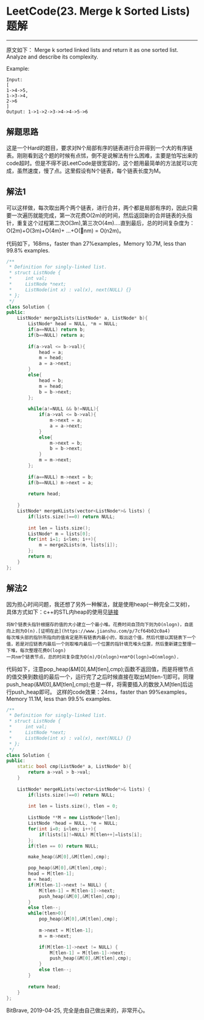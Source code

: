 # LeetCode(23. Merge k Sorted Lists)题解
------
原文如下：
Merge k sorted linked lists and return it as one sorted list. Analyze and describe its complexity.

Example:

    Input:
    [
    1->4->5,
    1->3->4,
    2->6
    ]
    Output: 1->1->2->3->4->4->5->6

## 解题思路
这是一个Hard的题目，要求对N个局部有序的链表进行合并得到一个大的有序链表。刚刚看到这个题的时候有点怵，倒不是说解法有什么困难，主要是怕写出来的code超时。但是不得不说LeetCode是很宽容的，这个题用最简单的方法就可以完成，虽然速度，慢了点。这里假设有N个链表，每个链表长度为M。

## 解法1
可以这样做，每次取出两个两个链表，进行合并，两个都是局部有序的，因此只需要一次遍历就能完成，第一次花费O(2m)的时间，然后返回新的合并链表的头指针，重复这个过程第二次O(3m),第三次O(4m)....直到最后，总的时间复杂度为：O(2m)+O(3m)+O(4m)+ ...+O(nm) = O(n2m)。

代码如下，168ms，faster than 27%examples，Memory 10.7M, less than 99.8% examples.

```c++
/**
 * Definition for singly-linked list.
 * struct ListNode {
 *     int val;
 *     ListNode *next;
 *     ListNode(int x) : val(x), next(NULL) {}
 * };
 */
class Solution {
public:
    ListNode* merge2Lists(ListNode* a, ListNode* b){
        ListNode* head = NULL, *m = NULL;
        if(a==NULL) return b;
        if(b==NULL) return a;
        
        if(a->val <= b->val){
            head = a;
            m = head;
            a = a->next;
        }
        else{
            head = b;
            m = head;
            b = b->next;
        };
        
        while(a!=NULL && b!=NULL){
            if(a->val <= b->val){
                m->next = a;
                a = a->next;
            }
            else{
                m->next = b;
                b = b->next;
            }
            m = m->next;
        };
        
        if(a==NULL) m->next = b;
        if(b==NULL) m->next = a;
       
        return head;
        
    }
    ListNode* mergeKLists(vector<ListNode*>& lists) {
        if(lists.size()==0) return NULL;
        
        int len = lists.size();
        ListNode* m = lists[0];
        for(int i=1; i<len; i++){
            m = merge2Lists(m, lists[i]);
        };
        return m;
    }
};
```

## 解法2
因为担心时间问题，我还想了另外一种解法，就是使用heap(一种完全二叉树)，具体方式如下：c++的STL内heap的使用见[链接](https://blog.csdn.net/zsc2014030403015/article/details/45872737)

    将N个链表头指针根据存的值的大小建立一个最小堆。花费时间自顶向下则为O(nlogn)，自底向上则为O(n).[证明在此](https://www.jianshu.com/p/7cf64b02c0a4)
    每次堆头部的指针所指向的值肯定是所有链表内最小的，取出这个值，然后代替以其链表下一个值，若是对应链表内最后一个则取堆内最后一个位置的指针填充堆头位置，然后重新建立整理一下堆，每次整理花费O(logn)
    一共nm个链表节点，总的时间复杂度为O(n)/O(nlogn)+nm*O(logn)=O(nmlogn).

代码如下，注意pop_heap(&M[0],&M[tlen],cmp);函数不返回值，而是将根节点的值交换到数组的最后一个，运行完了之后时候直接在取出M[tlen-1\]即可。同理push_heap(&M[0],&M[tlen],cmp);也是一样，将需要插入的数放入M[tlen]后运行push_heap即可。
这样的code效果：24ms，faster than 99%examples，Memory 11.1M, less than 99.5% examples.

```c++
/**
 * Definition for singly-linked list.
 * struct ListNode {
 *     int val;
 *     ListNode *next;
 *     ListNode(int x) : val(x), next(NULL) {}
 * };
 */
class Solution {
public:
    static bool cmp(ListNode* a, ListNode* b){
        return a->val > b->val;
    }
    
    ListNode* mergeKLists(vector<ListNode*>& lists) {
        if(lists.size()==0) return NULL;
        
        int len = lists.size(), tlen = 0;
        
        ListNode **M = new ListNode*[len];
        ListNode *head = NULL, *m = NULL;
        for(int i=0; i<len; i++){
            if(lists[i]!=NULL) M[tlen++]=lists[i];
        };
        if(tlen == 0) return NULL;

        make_heap(&M[0],&M[tlen],cmp);

        pop_heap(&M[0],&M[tlen],cmp);
        head = M[tlen-1];
        m = head;
        if(M[tlen-1]->next != NULL) {
            M[tlen-1] = M[tlen-1]->next;
            push_heap(&M[0],&M[tlen],cmp);
        }
        else tlen--;
        while(tlen>0){
            pop_heap(&M[0],&M[tlen],cmp);
            
            m->next = M[tlen-1];
            m = m->next;

            if(M[tlen-1]->next != NULL) {
                M[tlen-1] = M[tlen-1]->next;
                push_heap(&M[0],&M[tlen],cmp);
            }
            else tlen--;
        }
        
        return head;
    }
};
```

BitBrave, 2019-04-25, 完全是由自己做出来的，非常开心。
